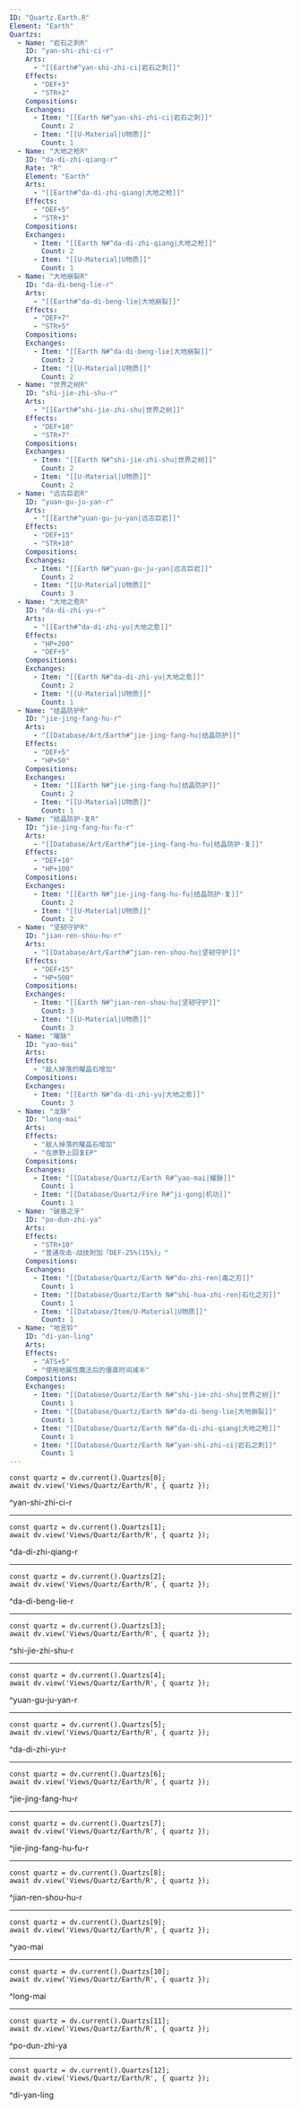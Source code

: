 ```yaml
---
ID: "Quartz.Earth.R"
Element: "Earth"
Quartzs:
  - Name: "岩石之刺R"
    ID: "yan-shi-zhi-ci-r"
    Arts:
      - "[[Earth#^yan-shi-zhi-ci|岩石之刺]]"
    Effects:
      - "DEF+3"
      - "STR+2"
    Compositions:
    Exchanges:
      - Item: "[[Earth N#^yan-shi-zhi-ci|岩石之刺]]"
        Count: 2
      - Item: "[[U-Material|U物质]]"
        Count: 1
  - Name: "大地之枪R"
    ID: "da-di-zhi-qiang-r"
    Rate: "R"
    Element: "Earth"
    Arts:
      - "[[Earth#^da-di-zhi-qiang|大地之枪]]"
    Effects:
      - "DEF+5"
      - "STR+3"
    Compositions:
    Exchanges:
      - Item: "[[Earth N#^da-di-zhi-qiang|大地之枪]]"
        Count: 2
      - Item: "[[U-Material|U物质]]"
        Count: 1
  - Name: "大地崩裂R"
    ID: "da-di-beng-lie-r"
    Arts:
      - "[[Earth#^da-di-beng-lie|大地崩裂]]"
    Effects:
      - "DEF+7"
      - "STR+5"
    Compositions:
    Exchanges:
      - Item: "[[Earth N#^da-di-beng-lie|大地崩裂]]"
        Count: 2
      - Item: "[[U-Material|U物质]]"
        Count: 2
  - Name: "世界之树R"
    ID: "shi-jie-zhi-shu-r"
    Arts:
      - "[[Earth#^shi-jie-zhi-shu|世界之树]]"
    Effects:
      - "DEF+10"
      - "STR+7"
    Compositions:
    Exchanges:
      - Item: "[[Earth N#^shi-jie-zhi-shu|世界之树]]"
        Count: 2
      - Item: "[[U-Material|U物质]]"
        Count: 2
  - Name: "远古巨岩R"
    ID: "yuan-gu-ju-yan-r"
    Arts:
      - "[[Earth#^yuan-gu-ju-yan|远古巨岩]]"
    Effects:
      - "DEF+15"
      - "STR+10"
    Compositions:
    Exchanges:
      - Item: "[[Earth N#^yuan-gu-ju-yan|远古巨岩]]"
        Count: 2
      - Item: "[[U-Material|U物质]]"
        Count: 3
  - Name: "大地之愈R"
    ID: "da-di-zhi-yu-r"
    Arts:
      - "[[Earth#^da-di-zhi-yu|大地之愈]]"
    Effects:
      - "HP+200"
      - "DEF+5"
    Compositions:
    Exchanges:
      - Item: "[[Earth N#^da-di-zhi-yu|大地之愈]]"
        Count: 2
      - Item: "[[U-Material|U物质]]"
        Count: 1
  - Name: "结晶防护R"
    ID: "jie-jing-fang-hu-r"
    Arts:
      - "[[Database/Art/Earth#^jie-jing-fang-hu|结晶防护]]"
    Effects:
      - "DEF+5"
      - "HP+50"
    Compositions:
    Exchanges:
      - Item: "[[Earth N#^jie-jing-fang-hu|结晶防护]]"
        Count: 2
      - Item: "[[U-Material|U物质]]"
        Count: 1
  - Name: "结晶防护·复R"
    ID: "jie-jing-fang-hu-fu-r"
    Arts:
      - "[[Database/Art/Earth#^jie-jing-fang-hu-fu|结晶防护·复]]"
    Effects:
      - "DEF+10"
      - "HP+100"
    Compositions:
    Exchanges:
      - Item: "[[Earth N#^jie-jing-fang-hu-fu|结晶防护·复]]"
        Count: 2
      - Item: "[[U-Material|U物质]]"
        Count: 2
  - Name: "坚韧守护R"
    ID: "jian-ren-shou-hu-r"
    Arts:
      - "[[Database/Art/Earth#^jian-ren-shou-hu|坚韧守护]]"
    Effects:
      - "DEF+15"
      - "HP+500"
    Compositions:
    Exchanges:
      - Item: "[[Earth N#^jian-ren-shou-hu|坚韧守护]]"
        Count: 3
      - Item: "[[U-Material|U物质]]"
        Count: 3
  - Name: "曜脉"
    ID: "yao-mai"
    Arts:
    Effects:
      - "敌人掉落的曜晶石增加"
    Compositions:
    Exchanges:
      - Item: "[[Earth N#^da-di-zhi-yu|大地之愈]]"
        Count: 3
  - Name: "龙脉"
    ID: "long-mai"
    Arts:
    Effects:
      - "敌人掉落的曜晶石增加"
      - "在原野上回复EP"
    Compositions:
    Exchanges:
      - Item: "[[Database/Quartz/Earth R#^yao-mai|耀脉]]"
        Count: 1
      - Item: "[[Database/Quartz/Fire R#^ji-gong|机功]]"
        Count: 1
  - Name: "破盾之牙"
    ID: "po-dun-zhi-ya"
    Arts:
    Effects:
      - "STR+10"
      - "普通攻击·战技附加「DEF-25%(15%)」"
    Compositions:
    Exchanges:
      - Item: "[[Database/Quartz/Earth N#^du-zhi-ren|毒之刃]]"
        Count: 1
      - Item: "[[Database/Quartz/Earth N#^shi-hua-zhi-ren|石化之刃]]"
        Count: 1
      - Item: "[[Database/Item/U-Material|U物质]]"
        Count: 1
  - Name: "地言铃"
    ID: "di-yan-ling"
    Arts:
    Effects:
      - "ATS+5"
      - "使用地属性魔法后的僵直时间减半"
    Compositions:
    Exchanges:
      - Item: "[[Database/Quartz/Earth N#^shi-jie-zhi-shu|世界之树]]"
        Count: 1
      - Item: "[[Database/Quartz/Earth N#^da-di-beng-lie|大地崩裂]]"
        Count: 1
      - Item: "[[Database/Quartz/Earth N#^da-di-zhi-qiang|大地之枪]]"
        Count: 1
      - Item: "[[Database/Quartz/Earth N#^yan-shi-zhi-ci|岩石之刺]]"
        Count: 1
---
```

```dataviewjs
const quartz = dv.current().Quartzs[0];
await dv.view('Views/Quartz/Earth/R', { quartz });
```
^yan-shi-zhi-ci-r

---

```dataviewjs
const quartz = dv.current().Quartzs[1];
await dv.view('Views/Quartz/Earth/R', { quartz });
```
^da-di-zhi-qiang-r

---

```dataviewjs
const quartz = dv.current().Quartzs[2];
await dv.view('Views/Quartz/Earth/R', { quartz });
```
^da-di-beng-lie-r

---

```dataviewjs
const quartz = dv.current().Quartzs[3];
await dv.view('Views/Quartz/Earth/R', { quartz });
```
^shi-jie-zhi-shu-r

---

```dataviewjs
const quartz = dv.current().Quartzs[4];
await dv.view('Views/Quartz/Earth/R', { quartz });
```
^yuan-gu-ju-yan-r

---

```dataviewjs
const quartz = dv.current().Quartzs[5];
await dv.view('Views/Quartz/Earth/R', { quartz });
```
^da-di-zhi-yu-r

---

```dataviewjs
const quartz = dv.current().Quartzs[6];
await dv.view('Views/Quartz/Earth/R', { quartz });
```
^jie-jing-fang-hu-r

---

```dataviewjs
const quartz = dv.current().Quartzs[7];
await dv.view('Views/Quartz/Earth/R', { quartz });
```
^jie-jing-fang-hu-fu-r

---

```dataviewjs
const quartz = dv.current().Quartzs[8];
await dv.view('Views/Quartz/Earth/R', { quartz });
```
^jian-ren-shou-hu-r

---

```dataviewjs
const quartz = dv.current().Quartzs[9];
await dv.view('Views/Quartz/Earth/R', { quartz });
```
^yao-mai

---

```dataviewjs
const quartz = dv.current().Quartzs[10];
await dv.view('Views/Quartz/Earth/R', { quartz });
```
^long-mai

---

```dataviewjs
const quartz = dv.current().Quartzs[11];
await dv.view('Views/Quartz/Earth/R', { quartz });
```
^po-dun-zhi-ya

---

```dataviewjs
const quartz = dv.current().Quartzs[12];
await dv.view('Views/Quartz/Earth/R', { quartz });
```
^di-yan-ling
